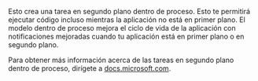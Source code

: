 ﻿Esto crea una tarea en segundo plano dentro de proceso. Esto te permitirá ejecutar código incluso mientras la aplicación no está en primer plano. El modelo dentro de proceso mejora el ciclo de vida de la aplicación con notificaciones mejoradas cuando tu aplicación está en primer plano o en segundo plano.

Para obtener más información acerca de las tareas en segundo plano dentro de proceso, dirígete a [docs.microsoft.com](https://docs.microsoft.com/en-us/windows/uwp/launch-resume/create-and-register-an-inproc-background-task).
